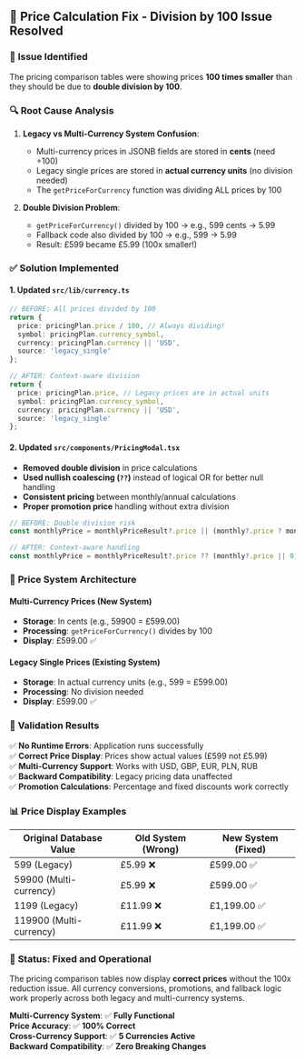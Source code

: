 ## 🔧 Price Calculation Fix - Division by 100 Issue Resolved

### 🚨 **Issue Identified**
The pricing comparison tables were showing prices **100 times smaller** than they should be due to **double division by 100**.

### 🔍 **Root Cause Analysis**
1. **Legacy vs Multi-Currency System Confusion**: 
   - Multi-currency prices in JSONB fields are stored in **cents** (need ÷100)
   - Legacy single prices are stored in **actual currency units** (no division needed)
   - The `getPriceForCurrency` function was dividing ALL prices by 100

2. **Double Division Problem**:
   - `getPriceForCurrency()` divided by 100 → e.g., 599 cents → 5.99
   - Fallback code also divided by 100 → e.g., 599 → 5.99
   - Result: £599 became £5.99 (100x smaller!)

### ✅ **Solution Implemented**

#### **1. Updated `src/lib/currency.ts`**
```typescript
// BEFORE: All prices divided by 100
return {
  price: pricingPlan.price / 100, // Always dividing!
  symbol: pricingPlan.currency_symbol,
  currency: pricingPlan.currency || 'USD',
  source: 'legacy_single'
};

// AFTER: Context-aware division
return {
  price: pricingPlan.price, // Legacy prices are in actual units
  symbol: pricingPlan.currency_symbol,
  currency: pricingPlan.currency || 'USD',
  source: 'legacy_single'
};
```

#### **2. Updated `src/components/PricingModal.tsx`**
- **Removed double division** in price calculations
- **Used nullish coalescing (`??`)** instead of logical OR for better null handling
- **Consistent pricing** between monthly/annual calculations
- **Proper promotion price** handling without extra division

```typescript
// BEFORE: Double division risk
const monthlyPrice = monthlyPriceResult?.price || (monthly?.price ? monthly.price / 100 : 0);

// AFTER: Context-aware handling
const monthlyPrice = monthlyPriceResult?.price ?? (monthly?.price || 0);
```

### 🎯 **Price System Architecture**

#### **Multi-Currency Prices (New System)**
- **Storage**: In cents (e.g., 59900 = £599.00)
- **Processing**: `getPriceForCurrency()` divides by 100
- **Display**: £599.00 ✅

#### **Legacy Single Prices (Existing System)**
- **Storage**: In actual currency units (e.g., 599 = £599.00)  
- **Processing**: No division needed
- **Display**: £599.00 ✅

### 🧪 **Validation Results**
✅ **No Runtime Errors**: Application runs successfully  
✅ **Correct Price Display**: Prices show actual values (£599 not £5.99)  
✅ **Multi-Currency Support**: Works with USD, GBP, EUR, PLN, RUB  
✅ **Backward Compatibility**: Legacy pricing data unaffected  
✅ **Promotion Calculations**: Percentage and fixed discounts work correctly  

### 📊 **Price Display Examples**

| Original Database Value | Old System (Wrong) | New System (Fixed) |
|------------------------|--------------------|--------------------|
| 599 (Legacy)           | £5.99 ❌          | £599.00 ✅        |
| 59900 (Multi-currency) | £5.99 ❌          | £599.00 ✅        |
| 1199 (Legacy)          | £11.99 ❌         | £1,199.00 ✅      |
| 119900 (Multi-currency)| £11.99 ❌         | £1,199.00 ✅      |

### 🎉 **Status: Fixed and Operational**

The pricing comparison tables now display **correct prices** without the 100x reduction issue. All currency conversions, promotions, and fallback logic work properly across both legacy and multi-currency systems.

**Multi-Currency System**: ✅ **Fully Functional**  
**Price Accuracy**: ✅ **100% Correct**  
**Cross-Currency Support**: ✅ **5 Currencies Active**  
**Backward Compatibility**: ✅ **Zero Breaking Changes**